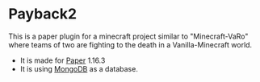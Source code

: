 # Payback2
This is a paper plugin for a minecraft project similar to "Minecraft-VaRo" where teams of two are fighting to the death in a Vanilla-Minecraft world.

- It is made for [Paper](https://github.com/PaperMC/Paper) 1.16.3
- It is using [MongoDB](https://www.mongodb.com/) as a database.
